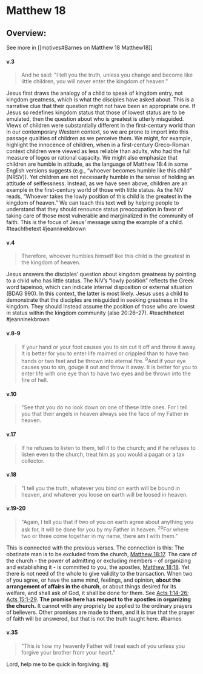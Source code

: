 # Matthew 18

## Overview:
See more in [[motives#Barnes on Matthew 18 Matthew18]]


#### v.3
>And he said: "I tell you the truth, unless you change and become like little children, you will never enter the kingdom of heaven."

Jesus first draws the analogy of a child to speak of kingdom entry, not kingdom greatness, which is what the disciples have asked about. This is a narrative clue that their question might not have been an appropriate one. If Jesus so redefines kingdom status that those of lowest status are to be emulated, then the question about who is greatest is utterly misguided.
Views of children were substantially different in the first-century world than in our contemporary Western context, so we are prone to import into this passage qualities of children as we perceive them. We might, for example, highlight the innocence of children, when in a first-century Greco-Roman context children were viewed as less reliable than adults, who had the full measure of logos or rational capacity. We might also emphasize that children are humble in attitude, as the language of Matthew 18:4 in some English versions suggests (e.g., “whoever becomes humble like this child” \[NRSV\]). Yet children are not necessarily humble in the sense of holding an attitude of selflessness. Instead, as we have seen above, children are an example in the first-century world of those with little status. As the NIV reads, “Whoever takes the lowly position of this child is the greatest in the kingdom of heaven.” We can teach this text well by helping people to understand that they should renounce status preoccupation in favor of taking care of those most vulnerable and marginalized in the community of faith. This is the focus of Jesus’ message using the example of a child.
#teachthetext #jeanninekbrown 

#### v.4
>Therefore, whoever humbles himself like this child is the greatest in the kingdom of heaven.

Jesus answers the disciples’ question about kingdom greatness by pointing to a child who has little status. The NIV’s “lowly position” reflects the Greek word tapeinoō, which can indicate internal disposition or external situation (BDAG 990). In this context, the latter is most likely. Jesus uses a child to demonstrate that the disciples are misguided in seeking greatness in the kingdom. They should instead assume the position of those who are lowest in status within the kingdom community (also 20:26–27).
#teachthetext #jeanninekbrown 

#### v.8-9
>If your hand or your foot causes you to sin cut it off and throw it away. It is better for you to enter life maimed or crippled than to have two hands or two feet and be thrown into eternal fire. <sup>9</sup>And if your eye causes you to sin, gouge it out and throw it away. It is better for you to enter life with one eye than to have two eyes and be thrown into the fire of hell.

#### v.10
>"See that you do no look down on one of these little ones. For I tell you that their angels in heaven always see the face of my Father in heaven.

#### v.17
>If he refuses to listen to them, tell it to the church; and if he refuses to listen even to the church, treat him as you would a pagan or a tax collector.

#### v.18
>"I tell you the truth, whatever you bind on earth will be bound in heaven, and whatever you loose on earth will be loosed in heaven.

#### v.19-20
>"Again, I tell you that if two of you on earth agree about anything you ask for, it will be done for you by my Father in heaven. <sup>20</sup>For where two or three come together in my name, there am I with them."

This is connected with the previous verses. The connection is this: The obstinate man is to be excluded from the church, [Matthew 18:17](Matthew18#v.17). The care of the church - the power of admitting or excluding members - of organizing and establishing it - is committed to you, the apostles, [Matthew 18:18](Matthew18#v.18). Yet there is not need of the whole to give validity to the transaction. When two of you agree, or have the same mind, feelings, and opinion, **about the arrangement of affairs in the church**, or about things desired for its welfare, and shall ask of God, it shall be done for them. See [Acts 1:14-26](Acts1); [Acts 15:1-29](Acts15). **The promise here has respect to the apostles in organizing the church.** It cannot with any propriety be applied to the ordinary prayers of believers. Other promises are made to them, and it is true that the prayer of faith will be answered, but that is not the truth taught here.
#barnes 

#### v.35
>"This is how my heavenly Father will treat each of you unless you forgive your brother from your heart."

Lord, help me to be quick in forgiving.
#jj 
